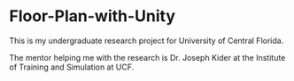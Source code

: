 # Floor-Plan-with-Unity
 
This is my undergraduate research project for University of Central Florida.

The mentor helping me with the research is Dr. Joseph Kider at the Institute
of Training and Simulation at UCF.

